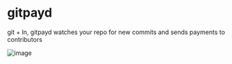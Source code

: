 # gitpayd
git + ln, gitpayd watches your repo for new commits and sends payments to contributors

![image](https://user-images.githubusercontent.com/13033037/112792971-6e67e800-9032-11eb-96bb-79e5a460320c.png)
